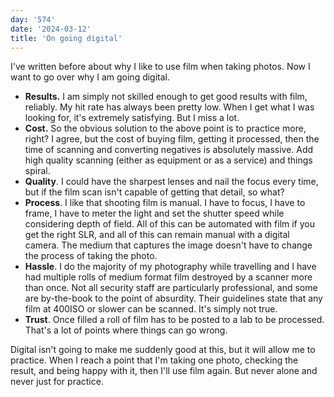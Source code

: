 ```yaml
---
day: '574'
date: '2024-03-12'
title: 'On going digital'
---
```


I've written before about why I like to use film when taking photos. Now I want to go over why I am going digital.

- **Results.** I am simply not skilled enough to get good results with film, reliably. My hit rate has always been pretty low. When I get what I was looking for, it's extremely satisfying. But I miss a lot.
- **Cost.** So the obvious solution to the above point is to practice more, right? I agree, but the cost of buying film, getting it processed, then the time of scanning and converting negatives is absolutely massive. Add high quality scanning (either as equipment or as a service) and things spiral.
- **Quality**. I could have the sharpest lenses and nail the focus every time, but if the film scan isn't capable of getting that detail, so what?
- **Process**. I like that shooting film is manual. I have to focus, I have to frame, I have to meter the light and set the shutter speed while considering depth of field. All of this can be automated with film if you get the right SLR, and all of this can remain manual with a digital camera. The medium that captures the image doesn't have to change the process of taking the photo.
- **Hassle**. I do the majority of my photography while travelling and I have had multiple rolls of medium format film destroyed by a scanner more than once. Not all security staff are particularly professional, and some are by-the-book to the point of absurdity. Their guidelines state that any film at 400ISO or slower can be scanned. It's simply not true.
- **Trust**. Once filled a roll of film has to be posted to a lab to be processed. That's a lot of points where things can go wrong.

Digital isn't going to make me suddenly good at this, but it will allow me to practice. When I reach a point that I'm taking one photo, checking the result, and being happy with it, then I'll use film again. But never alone and never just for practice.
